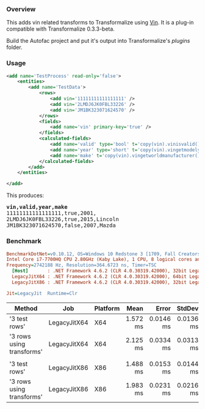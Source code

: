 ### Overview

This adds vin related transforms to Transformalize using [Vin](https://github.com/dalenewman/Vin).  It is a plug-in compatible with Transformalize 0.3.3-beta.

Build the Autofac project and put it's output into Transformalize's *plugins* folder.

### Usage

```xml
<add name='TestProcess' read-only='false'>
    <entities>
        <add name='TestData'>
            <rows>
                <add vin='11111111111111111' />
                <add vin='2LMDJ6JK0FBL33226' />
                <add vin='JM1BK323071624570' />
            </rows>
            <fields>
                <add name='vin' primary-key='true' />
            </fields>
            <calculated-fields>
                <add name='valid' type='bool' t='copy(vin).vinisvalid()' />
                <add name='year' type='short' t='copy(vin).vingetmodelyear()' />
                <add name='make' t='copy(vin).vingetworldmanufacturer()' />
            </calculated-fields>
        </add>
    </entities>

</add>
```

This produces: 
<pre>
<strong>vin,valid,year,make</strong>
11111111111111111,true,2001,
2LMDJ6JK0FBL33226,true,2015,Lincoln
JM1BK323071624570,false,2007,Mazda
</pre>

### Benchmark

``` ini
BenchmarkDotNet=v0.10.12, OS=Windows 10 Redstone 3 [1709, Fall Creators Update] (10.0.16299.125)
Intel Core i7-7700HQ CPU 2.80GHz (Kaby Lake), 1 CPU, 8 logical cores and 4 physical cores
Frequency=2742188 Hz, Resolution=364.6723 ns, Timer=TSC
  [Host]       : .NET Framework 4.6.2 (CLR 4.0.30319.42000), 32bit LegacyJIT-v4.7.2600.0
  LegacyJitX64 : .NET Framework 4.6.2 (CLR 4.0.30319.42000), 64bit LegacyJIT/clrjit-v4.7.2600.0;compatjit-v4.7.2600.0
  LegacyJitX86 : .NET Framework 4.6.2 (CLR 4.0.30319.42000), 32bit LegacyJIT-v4.7.2600.0

Jit=LegacyJit  Runtime=Clr  
```
|                    Method |          Job | Platform |     Mean |     Error |    StdDev | Scaled | ScaledSD |
|-------------------------- |------------- |--------- |---------:|----------:|----------:|-------:|---------:|
|             &#39;3 test rows&#39; | LegacyJitX64 |      X64 | 1.572 ms | 0.0146 ms | 0.0136 ms |   1.00 |     0.00 |
| &#39;3 rows using transforms&#39; | LegacyJitX64 |      X64 | 2.125 ms | 0.0334 ms | 0.0313 ms |   1.35 |     0.02 |
|                           |              |          |          |           |           |        |          |
|             &#39;3 test rows&#39; | LegacyJitX86 |      X86 | 1.488 ms | 0.0153 ms | 0.0144 ms |   1.00 |     0.00 |
| &#39;3 rows using transforms&#39; | LegacyJitX86 |      X86 | 1.983 ms | 0.0231 ms | 0.0216 ms |   1.33 |     0.02 |
